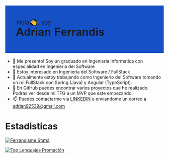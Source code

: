 [![MasterHead](https://github.com/ferrandisme/ferrandisme/blob/main/header.png)](https://github.com/ferrandisme/ferrandisme)


- 👋 Me presento! Soy un graduado en Ingenieria Informatica con especialidad en Ingenieria del Software
- 👀 Estoy interesado en Ingeniería del Software / FullStack
- 🌱 Actualmente estoy trabajando como Ingenierio del Software tomando un rol FullStack con Spring (Java) y Angular (TypeScript).
- 💞️ En GitHub puedes encontrar varios proyectos que he realizado. Podras ver desde mi TFG a un MVP que este empezando.
- 📫 Puedes contactarme via [LINKEDIN](https://www.linkedin.com/in/adrian-ferrandis/) o enviandome un correo a adrian92539@gmail.com


# Estadisticas

[![Ferrandisme Stats](https://github-readme-stats.vercel.app/api?username=ferrandisme&hide=contribs,prs,contribs&count_private=true&locale=es&theme=radical&show_icons=true&include_all_commits=true))](https://github.com/ferrandisme/github-readme-stats)

[![Top Lenguajes Promación](https://github-readme-stats.vercel.app/api/top-langs/?username=ferrandisme&layout=compact&locale=es&theme=radical&include_all_commits=true)](https://github.com/ferrandisme/github-readme-stats)
  


